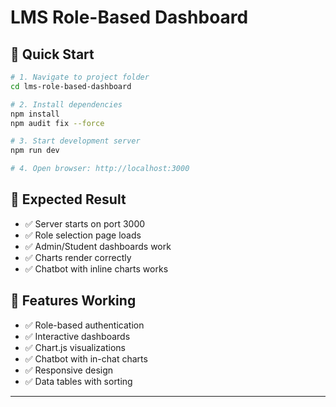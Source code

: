 # LMS Role-Based Dashboard

## 🚀 Quick Start

```bash
# 1. Navigate to project folder
cd lms-role-based-dashboard

# 2. Install dependencies
npm install
npm audit fix --force

# 3. Start development server
npm run dev

# 4. Open browser: http://localhost:3000
```

## 🎯 Expected Result

- ✅ Server starts on port 3000
- ✅ Role selection page loads
- ✅ Admin/Student dashboards work
- ✅ Charts render correctly
- ✅ Chatbot with inline charts works



## 🎨 Features Working

- ✅ Role-based authentication
- ✅ Interactive dashboards  
- ✅ Chart.js visualizations
- ✅ Chatbot with in-chat charts
- ✅ Responsive design
- ✅ Data tables with sorting

---
